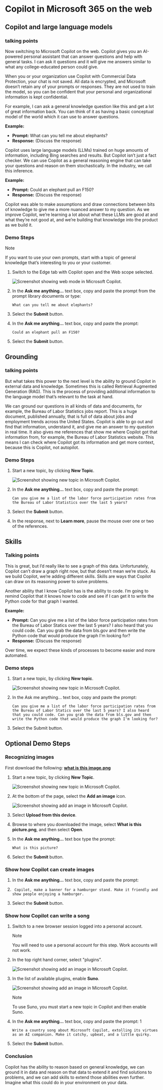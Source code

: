 # Copilot in Microsoft 365 on the web

## Copilot and large language models

### talking points

Now switching to Microsoft Copilot on the web. Copilot gives you an AI-powered personal assistant that can answer questions and help with general tasks. I can ask it questions and it will give me answers similar to what any college-educated person could give.

When you or your organization use Copilot with Commercial Data Protection, your chat is not saved. All data is encrypted, and Microsoft doesn’t retain any of your prompts or responses. They are not used to train the model, so you can be confident that your personal and organizational information is kept confidential.

For example, I can ask a general knowledge question like this and get a lot of great information back. You can think of it as having a basic conceptual model of the world which it can use to answer questions.

**Example:**
- **Prompt:** What can you tell me about elephants?
- **Response:** (Discuss the response)

Copilot uses large language models (LLMs) trained on huge amounts of information, including Bing searches and results. But Copilot isn’t just a fact checker. We can use Copilot as a general reasoning engine that can take your questions and reason on them stochastically. In the industry, we call this inference.

**Example:**
- **Prompt:** Could an elephant pull an F150?
- **Response:** (Discuss the response)

Copilot was able to make assumptions and draw connections between bits of knowledge to give me a more nuanced answer to my question. As we improve Copilot, we’re learning a lot about what these LLMs are good at and what they’re not good at, and we’re building that knowledge into the product as we build it.

### Demo Steps

> [!Note]
> If you want to use your own prompts, start with a topic of general knowledge that’s interesting to you or your customer.

1. Switch to the Edge tab with Copilot open and the Web scope selected.

    ![Screenshot showing web mode in Microsoft Copilot.](../Demos/Media/web_mode.png)

1. In the **Ask me anything...** text box, copy and paste the prompt from the prompt library documents or type:
    ```
    What can you tell me about elephants?
    ```
1. Select the **Submit** button.
1. In the **Ask me anything...** text box, copy and paste the prompt:
    ```
    Could an elephant pull an F150?
    ```
1. Select the **Submit** button.

## Grounding

### talking points

But what takes this power to the next level is the ability to ground Copilot in external data and knowledge. Sometimes this is called Retrieval Augmented Generation (RAG). This is the process of providing additional information to the language model that’s relevant to the task at hand.

We can ground our questions in all kinds of data and documents, for example, the Bureau of Labor Statistics jobs report. This is a huge document, published annually, that is full of data about jobs and employment trends across the United States. Copilot is able to go out and find that information, understand it, and give me an answer to my question in real time. It also gives me references that show me where Copilot got that information from, for example, the Bureau of Labor Statistics website. This means I can check where Copilot got its information and get more context, because this is Copilot, not autopilot.

### Demo Steps

1. Start a new topic, by clicking **New Topic**.

    ![Screenshot showing new topic in Microsoft Copilot.](../Demos/Media/new_topic.png)

1. In the **Ask me anything...** text box, copy and paste the prompt:
    ```
    Can you give me a list of the labor force participation rates from the Bureau of Labor Statistics over the last 5 years?
    ```
1. Select the **Submit** button.
1. In the response, next to **Learn more**, pause the mouse over one or two of the references.

## Skills

### Talking points
This is great, but I’d really like to see a graph of this data. Unfortunately, Copilot can’t draw a graph right now, but that doesn’t mean we’re stuck. As we build Copilot, we’re adding different skills. Skills are ways that Copilot can draw on its reasoning power to solve problems.

Another ability that I know Copilot has is the ability to code. I’m going to remind Copilot that it knows how to code and see if I can get it to write the Python code for that graph I wanted.

**Example:**
- **Prompt:** Can you give me a list of the labor force participation rates from the Bureau of Labor Statics over the last 5 years? I also heard that you could code. Can you grab the data from bls.gov and then write the Python code that would produce the graph I'm looking for?
- **Response:** (Discuss the response)

Over time, we expect these kinds of processes to become easier and more automated.

### Demo steps

1. Start a new topic, by clicking **New topic**.

    ![Screenshot showing new topic in Microsoft Copilot.](../Demos/Media/new_topic.png)

1. In the Ask me anything... text box, copy and paste the prompt:

    ```
    Can you give me a list of the labor force participation rates from the Bureau of Labor Statics over the last 5 years? I also heard that you could code. Can you grab the data from bls.gov and then write the Python code that would produce the graph I'm looking for?
    ```

1. Select the Submit button.

## Optional Demo Steps

### Recognizing images

First download the following: [**what is this image.png**](https://github.com/MicrosoftLearning/MS-4012-Microsoft-Copilot-Unlocked/raw/master/Allfiles/Demo%20Sample%20Docs/what_is_this_image.png)

1. Start a new topic, by clicking **New Topic**.

    ![Screenshot showing new topic in Microsoft Copilot.](../Demos/Media/new_topic.png)

1. At the bottom of the page, select the **Add an image** icon.

    ![Screenshot showing add an image in Microsoft Copilot.](../Demos/Media/add_an_image.png)

1. Select **Upload from this device**.
1. Browse to where you downloaded the image, select **What is this picture.png**, and then select **Open**.
1. In the **Ask me anything…** text box type the prompt:
     ```
    What is this picture?
    ```
1. Select the **Submit** button.

### Show how Copilot can create images

1. In the **Ask me anything...** text box, copy and paste the prompt:
1. 
    ```
     Copilot, make a banner for a hamburger stand. Make it friendly and show people enjoying a hamburger.
    ```

1. Select the **Submit** button.

### Show how Copilot can write a song

1. Switch to a new browser session logged into a personal account.

    > [!Note]
    > You will need to use a personal account for this step. Work accounts will not work.

1. In the top right hand corner, select "plugins".

    ![Screenshot showing add an image in Microsoft Copilot.](../Demos/Media/copilot_plugins.png)

1. In the list of available plugins, enable **Suno**.

    ![Screenshot showing add an image in Microsoft Copilot.](../Demos/Media/copilot_suno.png)

    > [!Note]
    > To use Suno, you must start a new topic in Copilot and then enable Suno.

1. In the **Ask me anything...** text box, copy and paste the prompt:
1
    ```
    Write a country song about Microsoft Copilot, extolling its virtues as an AI companion. Make it catchy, upbeat, and a little quirky.
    ```

1. Select the **Submit** button.


### Conclusion

Copilot has the ability to reason based on general knowledge, we can ground it in data and reason on that data to extend it and find solutions to problems, and we can add skills to extend those abilities even further. Imagine what this could do in your environment on your data.
